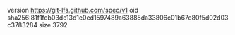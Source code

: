 version https://git-lfs.github.com/spec/v1
oid sha256:81f1feb03de13d1e0ed1597489a63885da33806c01b67e80f5d02d03c3783284
size 3792

